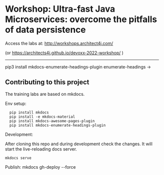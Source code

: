 # Workshop: Ultra-fast Java Microservices: overcome the pitfalls of data persistence
Access the labs at: http://workshops.architect4j.com/

(or https://architects4j.github.io/devoxx-2022-workshop/ )


---
pip3 install mkdocs-enumerate-headings-plugin
enumerate-headings ->

## Contributing to this project

The training labs are based on mkdocs.

Env setup: 

```
  pip install mkdocs
  pip install -e mkdocs-material
  pip install mkdocs-awesome-pages-plugin
  pip install mkdocs-enumerate-headings-plugin
```

Development: 

After cloning this repo and during development check the changes. It will start the live-reloading docs server.

```
mkdocs serve
````

Publish:
mkdocs gh-deploy --force



